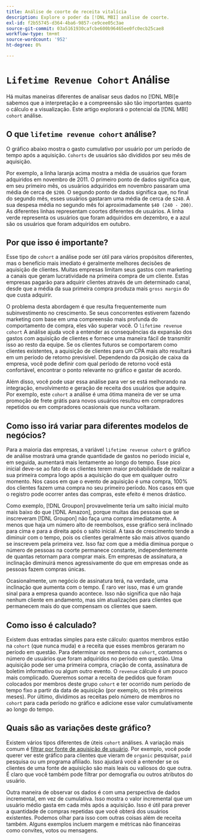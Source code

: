 ```yaml
---
title: Análise de coorte de receita vitalícia
description: Explore o poder da [!DNL MBI] análise de coorte.
exl-id: f2b55745-d364-4ba6-9857-ce9cee05c3ae
source-git-commit: 03a5161930cafcbe600b96465ee0fc0ecb25cae8
workflow-type: tm+mt
source-wordcount: '952'
ht-degree: 0%

---
```


# `Lifetime Revenue Cohort` Análise

Há muitas maneiras diferentes de analisar seus dados no [!DNL MBI]e sabemos que a interpretação e a compreensão são tão importantes quanto o cálculo e a visualização. Este artigo explorará o potencial da [!DNL MBI] `cohort` análise.

## O que `lifetime revenue cohort` análise?

O gráfico abaixo mostra o gasto cumulativo por usuário por um período de tempo após a aquisição. `Cohorts` de usuários são divididos por seu mês de aquisição.

Por exemplo, a linha laranja acima mostra a média de usuários que foram adquiridos em novembro de 2011. O primeiro ponto de dados significa que, em seu primeiro mês, os usuários adquiridos em novembro passaram uma média de cerca de `$200`. O segundo ponto de dados significa que, no final do segundo mês, esses usuários gastaram uma média de cerca de `$240`. A sua despesa média no segundo mês foi aproximadamente `$40 (240 - 200)`. As diferentes linhas representam coortes diferentes de usuários. A linha verde representa os usuários que foram adquiridos em dezembro, e a azul são os usuários que foram adquiridos em outubro.

## Por que isso é importante?

Esse tipo de `cohort` a análise pode ser útil para vários propósitos diferentes, mas o benefício mais imediato é geralmente melhores decisões de aquisição de clientes. Muitas empresas limitam seus gastos com marketing a canais que geram lucratividade na primeira compra de um cliente. Estas empresas pagarão para adquirir clientes através de um determinado canal, desde que a média da sua primeira compra produza mais `gross margin` do que custa adquirir.

O problema desta abordagem é que resulta frequentemente num subinvestimento no crescimento. Se seus concorrentes estiverem fazendo marketing com base em uma compreensão mais profunda do comportamento de compra, eles vão superar você. O `lifetime revenue cohort` A análise ajuda você a entender as consequências da expansão dos gastos com aquisição de clientes e fornece uma maneira fácil de transmitir isso ao resto da equipe. Se os clientes futuros se comportarem como clientes existentes, a aquisição de clientes para um CPA mais alto resultará em um período de retorno previsível. Dependendo da posição de caixa da empresa, você pode definir com qual período de retorno você está confortável, encontrar o ponto relevante no gráfico e gastar de acordo.

Além disso, você pode usar essa análise para ver se está melhorando na integração, envolvimento e geração de receita dos usuários que adquire.  Por exemplo, este `cohort` a análise é uma ótima maneira de ver se uma promoção de frete grátis para novos usuários resultou em compradores repetidos ou em compradores ocasionais que nunca voltaram.

## Como isso irá variar para diferentes modelos de negócios?

Para a maioria das empresas, a variável `lifetime revenue cohort` o gráfico de análise mostrará uma grande quantidade de gastos no período inicial e, em seguida, aumentará mais lentamente ao longo do tempo. Esse pico inicial deve-se ao fato de os clientes terem maior probabilidade de realizar a sua primeira compra logo após a aquisição do que em qualquer outro momento. Nos casos em que o evento de aquisição é uma compra, 100% dos clientes fazem uma compra no seu primeiro período. Nos casos em que o registro pode ocorrer antes das compras, este efeito é menos drástico.

Como exemplo, [!DNL Groupon] provavelmente teria um salto inicial muito mais baixo do que [!DNL Amazon], porque muitas das pessoas que se inscreveram [!DNL Groupon] não faça uma compra imediatamente. A menos que haja um número alto de reembolsos, esse gráfico será inclinado para cima e para a direita após o salto inicial. A taxa de crescimento tende a diminuir com o tempo, pois os clientes geralmente são mais ativos quando se inscrevem pela primeira vez. Isso faz com que a média diminua porque o número de pessoas na coorte permanece constante, independentemente de quantas retornam para comprar mais. Em empresas de assinatura, a inclinação diminuirá menos agressivamente do que em empresas onde as pessoas fazem compras únicas.

Ocasionalmente, um negócio de assinatura terá, na verdade, uma inclinação que aumenta com o tempo. É raro ver isso, mas é um grande sinal para a empresa quando acontece. Isso não significa que não haja nenhum cliente em andamento, mas sim atualizações para clientes que permanecem mais do que compensam os clientes que saem.

## Como isso é calculado?

Existem duas entradas simples para este cálculo: quantos membros estão na `cohort` (que nunca muda) e a receita que esses membros geraram no período em questão. Para determinar os membros na `cohort`, contamos o número de usuários que foram adquiridos no período em questão. Uma aquisição pode ser uma primeira compra, criação de conta, assinatura de boletim informativo ou algum outro evento. O `revenue` cálculo é um pouco mais complicado. Queremos somar a receita de pedidos que foram colocados por membros deste grupo `cohort` e ter ocorrido num período de tempo fixo a partir da data de aquisição (por exemplo, os três primeiros meses). Por último, dividimos as receitas pelo número de membros no `cohort` para cada período no gráfico e adicione esse valor cumulativamente ao longo do tempo.

## Quais são as variações deste gráfico?

Existem vários tipos diferentes de úteis `cohort` análises.  A variação mais comum é [filtrar por fonte de aquisição de usuário](../analysis/most-value-source-channel.md). Por exemplo, você pode querer ver este gráfico para clientes que vieram de `organic` pesquisar, `paid` pesquisa ou um programa afiliado. Isso ajudará você a entender se os clientes de uma fonte de aquisição são mais leais ou valiosos do que outra. É claro que você também pode filtrar por demografia ou outros atributos do usuário.

Outra maneira de observar os dados é com uma perspectiva de dados incremental, em vez de cumulativa.  Isso mostra o valor incremental que um usuário médio gasta em cada mês após a aquisição.  Isso é útil para prever a quantidade de compras repetidas que você obterá dos usuários existentes. Podemos olhar para isso com outras coisas além de receita também. Alguns exemplos incluem margem e métricas não financeiras como convites, votos ou mensagens.
